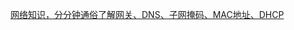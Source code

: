 [网络知识，分分钟通俗了解网关、DNS、子网掩码、MAC地址、DHCP](https://baijiahao.baidu.com/s?id=1660694978958261563&wfr=spider&for=pc)